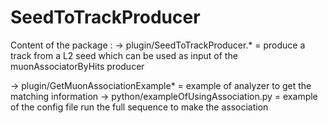 SeedToTrackProducer
===================


Content of the package : 
-> plugin/SeedToTrackProducer.* = produce a track from a L2 seed which can be used as input of the muonAssociatorByHits producer 

-> plugin/GetMuonAssociationExample* = example of analyzer to get the matching information
-> python/exampleOfUsingAssociation.py = example of the config file run the full sequence to make the association
